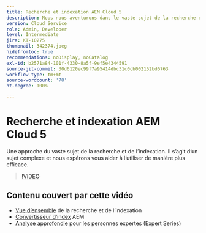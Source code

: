 ```yaml
---
title: Recherche et indexation AEM Cloud 5
description: Nous nous aventurons dans le vaste sujet de la recherche et de l’indexation.
version: Cloud Service
role: Admin, Developer
level: Intermediate
jira: KT-10275
thumbnail: 342374.jpeg
hidefromtoc: true
recommendations: noDisplay, noCatalog
exl-id: b2571a84-101f-4330-8a5f-9ef5e4344591
source-git-commit: 30d6120ec99f7a95414dbc31c0cb002152bd6763
workflow-type: tm+mt
source-wordcount: '78'
ht-degree: 100%

---
```


# Recherche et indexation AEM Cloud 5

Une approche du vaste sujet de la recherche et de l’indexation. Il s’agit d’un sujet complexe et nous espérons vous aider à l’utiliser de manière plus efficace.

>[!VIDEO](https://video.tv.adobe.com/v/342374?quality=12&learn=on)

## Contenu couvert par cette vidéo

+ [Vue d’ensemble](https://experienceleague.adobe.com/docs/experience-manager-cloud-service/content/operations/indexing.html?lang=fr) de la recherche et de l’indexation
+ [Convertisseur d’index](https://experienceleague.adobe.com/docs/experience-manager-cloud-service/content/migration-journey/refactoring-tools/index-converter.html?lang=fr) AEM
+ [Analyse approfondie](../../../cloud-service/migration/moving-to-aem-as-a-cloud-service/search-and-indexing.md) pour les personnes expertes (Expert Series)

